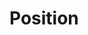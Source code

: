<script setup>
import TokensTable from '../../src/components/tokens/TokensTable.vue';
import { position } from '@wikimedia/codex-tokens/dist/index.json';
</script>

# Position

<TokensTable
	:tokens="position"
	token-demo="PositionDemo"
/>

